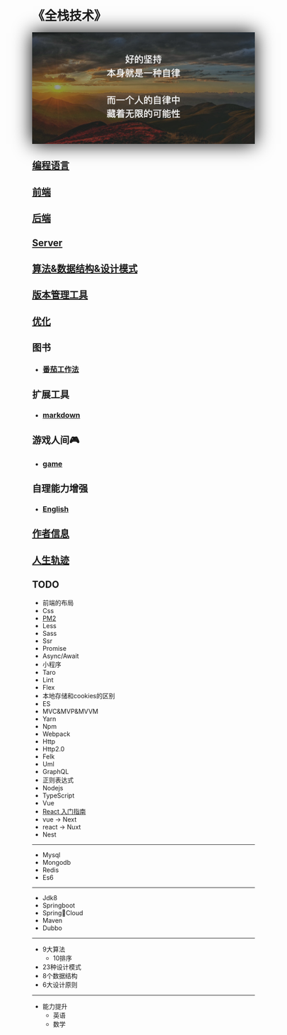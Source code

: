 # 《全栈技术》

<div align=center><img style="box-shadow: 0 0 40px 0 #000000;" src="./zilv.png"/></div>

## [编程语言](/introduce.md) 

## [前端](/share/font_end/index.md)

## [后端](/share/back_end/index.md)

## [Server](/share/server/index.md)

## [算法&数据结构&设计模式]()

## [版本管理工具](/share/vs/git/index.md)

## [优化](/share/optimization/index.md)

## 图书
- ### [番茄工作法](/share/book/tomato.md)

## 扩展工具
- ### [markdown](/share/tools/markdown.md)

## 游戏人间🎮
- ### [game](/share/games/index.md)

## 自理能力增强
- ### [English](./owner/english/index.md)

## [作者信息](/author.md)

## [人生轨迹](/life-track.md)

## TODO
- 前端的布局
- Css
- [PM2](/demo/pm2/index.md)
- Less
- Sass
- Ssr
- Promise
- Async/Await
- 小程序
- Taro
- Lint
- Flex
- 本地存储和cookies的区别
- ES
- MVC&MVP&MVVM
- Yarn
- Npm   
- Webpack
- Http
- Http2.0
- Felk
- Uml
- GraphQL
- 正则表达式
- Nodejs
- TypeScript
- Vue
- [React 入门指南]()
- vue -> Next
- react -> Nuxt
- Nest
---
- Mysql
- Mongodb
- Redis
- Es6
---
- Jdk8
- Springboot
- SpringCloud
- Maven
- Dubbo
---
- 9大算法
    - 10排序
- 23种设计模式
- 8个数据结构
- 6大设计原则
---
- 能力提升
    - 英语
    - 数学
